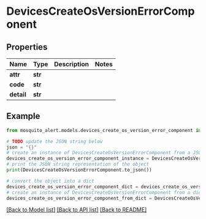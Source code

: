 # DevicesCreateOsVersionErrorComponent


## Properties

Name | Type | Description | Notes
------------ | ------------- | ------------- | -------------
**attr** | **str** |  | 
**code** | **str** |  | 
**detail** | **str** |  | 

## Example

```python
from mosquito_alert.models.devices_create_os_version_error_component import DevicesCreateOsVersionErrorComponent

# TODO update the JSON string below
json = "{}"
# create an instance of DevicesCreateOsVersionErrorComponent from a JSON string
devices_create_os_version_error_component_instance = DevicesCreateOsVersionErrorComponent.from_json(json)
# print the JSON string representation of the object
print(DevicesCreateOsVersionErrorComponent.to_json())

# convert the object into a dict
devices_create_os_version_error_component_dict = devices_create_os_version_error_component_instance.to_dict()
# create an instance of DevicesCreateOsVersionErrorComponent from a dict
devices_create_os_version_error_component_from_dict = DevicesCreateOsVersionErrorComponent.from_dict(devices_create_os_version_error_component_dict)
```
[[Back to Model list]](../README.md#documentation-for-models) [[Back to API list]](../README.md#documentation-for-api-endpoints) [[Back to README]](../README.md)


